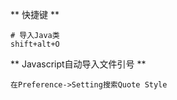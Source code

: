 ** 快捷键 **
```
# 导入Java类
shift+alt+O
```

** Javascript自动导入文件引号 **
```
在Preference->Setting搜索Quote Style
```